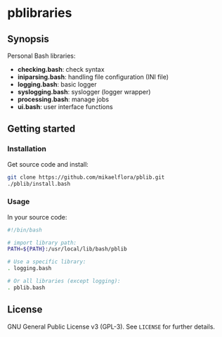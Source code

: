 # pblibraries

## Synopsis

Personal Bash libraries:  

  - **checking.bash**: check syntax
  - **iniparsing.bash**: handling file configuration (INI file)
  - **logging.bash**: basic logger
  - **syslogging.bash**: syslogger (logger wrapper)
  - **processing.bash**: manage jobs
  - **ui.bash**: user interface functions

## Getting started

### Installation

Get source code and install:  

```bash
git clone https://github.com/mikaelflora/pblib.git
./pblib/install.bash
```

### Usage

In your source code:  

```bash
#!/bin/bash

# import library path:
PATH=${PATH}:/usr/local/lib/bash/pblib

# Use a specific library:
. logging.bash

# Or all libraries (except logging):
. pblib.bash
```

## License

GNU General Public License v3 (GPL-3). See `LICENSE` for further details.

